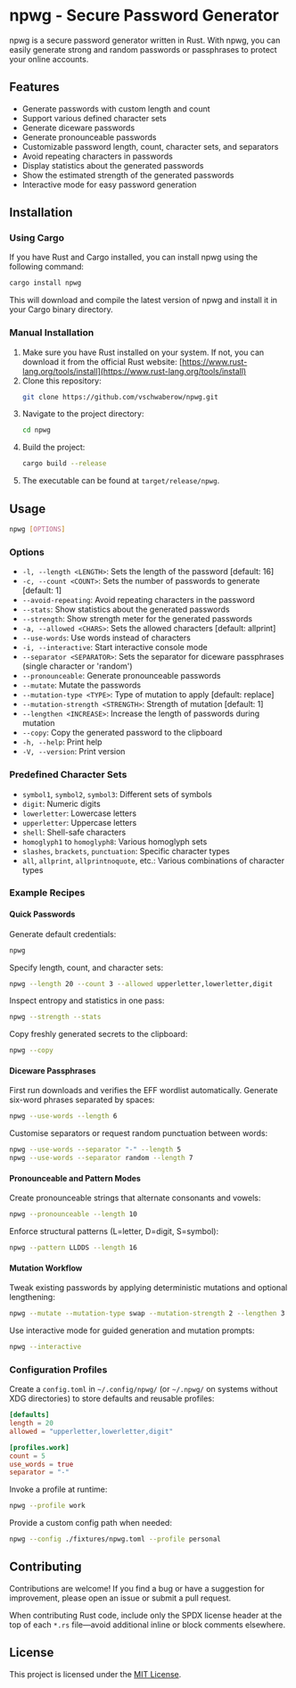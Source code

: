 # npwg - Secure Password Generator

npwg is a secure password generator written in Rust. With npwg, you can easily generate strong and random passwords or passphrases to protect your online accounts.

## Features

- Generate passwords with custom length and count
- Support various defined character sets
- Generate diceware passwords
- Generate pronounceable passwords
- Customizable password length, count, character sets, and separators
- Avoid repeating characters in passwords
- Display statistics about the generated passwords
- Show the estimated strength of the generated passwords
- Interactive mode for easy password generation

## Installation

### Using Cargo

If you have Rust and Cargo installed, you can install npwg using the following command:

```sh
cargo install npwg
```

This will download and compile the latest version of npwg and install it in your Cargo binary directory.

### Manual Installation

1. Make sure you have Rust installed on your system. If not, you can download it from the official Rust website: [https://www.rust-lang.org/tools/install](https://www.rust-lang.org/tools/install)
2. Clone this repository:
   ```sh
   git clone https://github.com/vschwaberow/npwg.git
   ```
3. Navigate to the project directory:
   ```sh
   cd npwg
   ```
4. Build the project:
   ```sh
   cargo build --release
   ```
5. The executable can be found at `target/release/npwg`.

## Usage

```sh
npwg [OPTIONS]
```

### Options

- `-l, --length <LENGTH>`: Sets the length of the password [default: 16]
- `-c, --count <COUNT>`: Sets the number of passwords to generate [default: 1]
- `--avoid-repeating`: Avoid repeating characters in the password
- `--stats`: Show statistics about the generated passwords
- `--strength`: Show strength meter for the generated passwords
- `-a, --allowed <CHARS>`: Sets the allowed characters [default: allprint]
- `--use-words`: Use words instead of characters
- `-i, --interactive`: Start interactive console mode
- `--separator <SEPARATOR>`: Sets the separator for diceware passphrases (single character or 'random')
- `--pronounceable`: Generate pronounceable passwords
- `--mutate`: Mutate the passwords
- `--mutation-type <TYPE>`: Type of mutation to apply [default: replace]
- `--mutation-strength <STRENGTH>`: Strength of mutation [default: 1]
- `--lengthen <INCREASE>`: Increase the length of passwords during mutation
- `--copy`: Copy the generated password to the clipboard
- `-h, --help`: Print help
- `-V, --version`: Print version

### Predefined Character Sets

- `symbol1`, `symbol2`, `symbol3`: Different sets of symbols
- `digit`: Numeric digits
- `lowerletter`: Lowercase letters
- `upperletter`: Uppercase letters
- `shell`: Shell-safe characters
- `homoglyph1` to `homoglyph8`: Various homoglyph sets
- `slashes`, `brackets`, `punctuation`: Specific character types
- `all`, `allprint`, `allprintnoquote`, etc.: Various combinations of character types

### Example Recipes

#### Quick Passwords

Generate default credentials:

```sh
npwg
```

Specify length, count, and character sets:

```sh
npwg --length 20 --count 3 --allowed upperletter,lowerletter,digit
```

Inspect entropy and statistics in one pass:

```sh
npwg --strength --stats
```

Copy freshly generated secrets to the clipboard:

```sh
npwg --copy
```

#### Diceware Passphrases

First run downloads and verifies the EFF wordlist automatically. Generate six-word phrases separated by spaces:

```sh
npwg --use-words --length 6
```

Customise separators or request random punctuation between words:

```sh
npwg --use-words --separator "-" --length 5
npwg --use-words --separator random --length 7
```

#### Pronounceable and Pattern Modes

Create pronounceable strings that alternate consonants and vowels:

```sh
npwg --pronounceable --length 10
```

Enforce structural patterns (L=letter, D=digit, S=symbol):

```sh
npwg --pattern LLDDS --length 16
```

#### Mutation Workflow

Tweak existing passwords by applying deterministic mutations and optional lengthening:

```sh
npwg --mutate --mutation-type swap --mutation-strength 2 --lengthen 3
```

Use interactive mode for guided generation and mutation prompts:

```sh
npwg --interactive
```

### Configuration Profiles

Create a `config.toml` in `~/.config/npwg/` (or `~/.npwg/` on systems without XDG directories) to store defaults and reusable profiles:

```toml
[defaults]
length = 20
allowed = "upperletter,lowerletter,digit"

[profiles.work]
count = 5
use_words = true
separator = "-"
```

Invoke a profile at runtime:

```sh
npwg --profile work
```

Provide a custom config path when needed:

```sh
npwg --config ./fixtures/npwg.toml --profile personal
```

## Contributing

Contributions are welcome! If you find a bug or have a suggestion for improvement, please open an issue or submit a pull request.

When contributing Rust code, include only the SPDX license header at the top of each `*.rs` file—avoid additional inline or block comments elsewhere.

## License

This project is licensed under the [MIT License](LICENSE).
